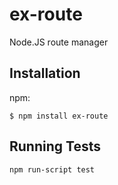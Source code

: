 # ex-route

  Node.JS route manager

## Installation

npm:

    $ npm install ex-route

## Running Tests

    npm run-script test

